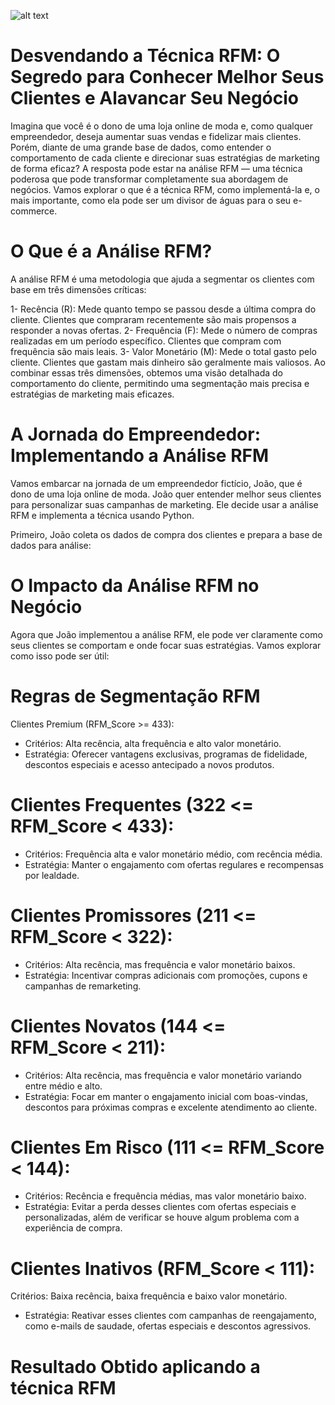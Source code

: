 ![alt text](https://miro.medium.com/v2/resize:fit:720/format:webp/1*s89FAPFv_uaicg4SUzuo2g.jpeg)

# Desvendando a Técnica RFM: O Segredo para Conhecer Melhor Seus Clientes e Alavancar Seu Negócio

Imagina que você é o dono de uma loja online de moda e, como qualquer empreendedor, deseja aumentar suas vendas e fidelizar mais clientes. Porém, diante de uma grande base de dados, como entender o comportamento de cada cliente e direcionar suas estratégias de marketing de forma eficaz? A resposta pode estar na análise RFM — uma técnica poderosa que pode transformar completamente sua abordagem de negócios. Vamos explorar o que é a técnica RFM, como implementá-la e, o mais importante, como ela pode ser um divisor de águas para o seu e-commerce.

# O Que é a Análise RFM?
A análise RFM é uma metodologia que ajuda a segmentar os clientes com base em três dimensões críticas:

1- Recência (R): Mede quanto tempo se passou desde a última compra do cliente. Clientes que compraram recentemente são mais propensos a responder a novas ofertas.
2- Frequência (F): Mede o número de compras realizadas em um período específico. Clientes que compram com frequência são mais leais.
3- Valor Monetário (M): Mede o total gasto pelo cliente. Clientes que gastam mais dinheiro são geralmente mais valiosos.
Ao combinar essas três dimensões, obtemos uma visão detalhada do comportamento do cliente, permitindo uma segmentação mais precisa e estratégias de marketing mais eficazes.

# A Jornada do Empreendedor: Implementando a Análise RFM
Vamos embarcar na jornada de um empreendedor fictício, João, que é dono de uma loja online de moda. João quer entender melhor seus clientes para personalizar suas campanhas de marketing. Ele decide usar a análise RFM e implementa a técnica usando Python.

Primeiro, João coleta os dados de compra dos clientes e prepara a base de dados para análise:

# O Impacto da Análise RFM no Negócio
Agora que João implementou a análise RFM, ele pode ver claramente como seus clientes se comportam e onde focar suas estratégias. Vamos explorar como isso pode ser útil:

# Regras de Segmentação RFM
Clientes Premium (RFM_Score >= 433):
- Critérios: Alta recência, alta frequência e alto valor monetário.
- Estratégia: Oferecer vantagens exclusivas, programas de fidelidade, descontos especiais e acesso antecipado a novos produtos.

# Clientes Frequentes (322 <= RFM_Score < 433):
- Critérios: Frequência alta e valor monetário médio, com recência média.
- Estratégia: Manter o engajamento com ofertas regulares e recompensas por lealdade.

# Clientes Promissores (211 <= RFM_Score < 322):
- Critérios: Alta recência, mas frequência e valor monetário baixos.
- Estratégia: Incentivar compras adicionais com promoções, cupons e campanhas de remarketing.

# Clientes Novatos (144 <= RFM_Score < 211):
- Critérios: Alta recência, mas frequência e valor monetário variando entre médio e alto.
- Estratégia: Focar em manter o engajamento inicial com boas-vindas, descontos para próximas compras e excelente atendimento ao cliente.

# Clientes Em Risco (111 <= RFM_Score < 144):
- Critérios: Recência e frequência médias, mas valor monetário baixo.
- Estratégia: Evitar a perda desses clientes com ofertas especiais e personalizadas, além de verificar se houve algum problema com a experiência de compra.

# Clientes Inativos (RFM_Score < 111):
Critérios: Baixa recência, baixa frequência e baixo valor monetário.
- Estratégia: Reativar esses clientes com campanhas de reengajamento, como e-mails de saudade, ofertas especiais e descontos agressivos.

# Resultado Obtido aplicando a técnica RFM

